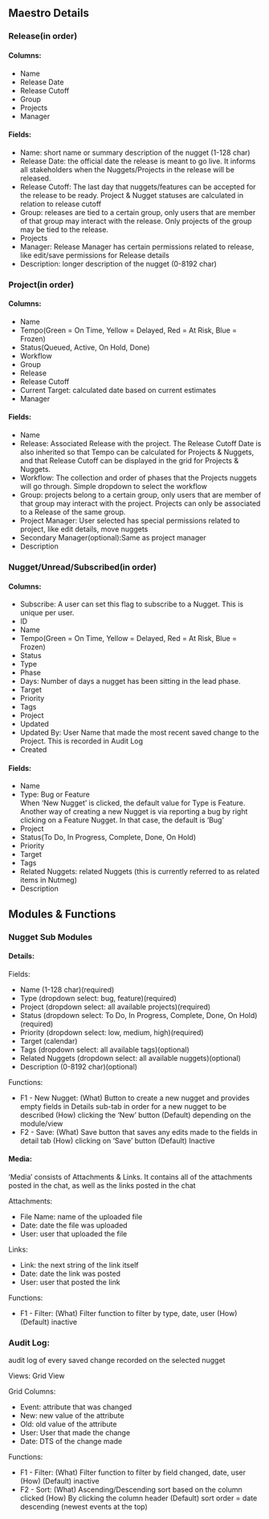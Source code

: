 ## Maestro Details

### Release(in order)
#### Columns:
 - Name
 - Release Date
 - Release Cutoff
 - Group
 - Projects
 - Manager
#### Fields:
 - Name: short name or summary description of the nugget (1-128 char)
 - Release Date: the official date the release is meant to go live. It informs all stakeholders when the Nuggets/Projects in the release will be released.
 - Release Cutoff: The last day that nuggets/features can be accepted for the release to be ready. Project & Nugget statuses are calculated in relation to release cutoff
 - Group: releases are tied to a certain group, only users that are member of that group may interact with the release. Only projects of the group may be tied to the release.
 - Projects
 - Manager: Release Manager has certain permissions related to release, like edit/save permissions for Release details
 - Description: longer description of the nugget (0-8192 char)

### Project(in order)
#### Columns:
 - Name
 - Tempo(Green = On Time, Yellow = Delayed, Red = At Risk, Blue = Frozen)
 - Status(Queued, Active, On Hold, Done)
 - Workflow
 - Group
 - Release
 - Release Cutoff
 - Current Target: calculated date based on current estimates
 - Manager
#### Fields:
 - Name
 - Release: Associated Release with the project. The Release Cutoff Date is also inherited so that Tempo can be calculated for Projects & Nuggets, and that Release Cutoff can be displayed in the grid for Projects & Nuggets.
 - Workflow: The collection and order of phases that the Projects nuggets will go through. Simple dropdown to select the workflow
 - Group: projects belong to a certain group, only users that are member of that group may interact with the project. Projects can only be associated to a Release of the same group.
 - Project Manager: User selected has special permissions related to project, like edit details, move nuggets
 - Secondary Manager(optional):Same as project manager
 - Description

### Nugget/Unread/Subscribed(in order)
#### Columns:
 - Subscribe: A user can set this flag to subscribe to a Nugget. This is unique per user.
 - ID
 - Name
 - Tempo(Green = On Time, Yellow = Delayed, Red = At Risk, Blue = Frozen)
 - Status
 - Type
 - Phase
 - Days: Number of days a nugget has been sitting in the lead phase.
 - Target
 - Priority
 - Tags
 - Project
 - Updated
 - Updated By: User Name that made the most recent saved change to the Project. This is recorded in Audit Log
 - Created
 #### Fields:
 - Name
 - Type: Bug or Feature </br>
 When ‘New Nugget’ is clicked, the default value for Type is Feature. Another way of creating a new Nugget is via reporting a bug by right clicking on a Feature Nugget. In that case, the default is ‘Bug’
 - Project
 - Status(To Do, In Progress, Complete, Done, On Hold) 
 - Priority
 - Target
 - Tags
 - Related Nuggets: related Nuggets (this is currently referred to as related items in Nutmeg)
 - Description

## Modules & Functions
### Nugget Sub Modules
#### Details:
Fields:
- Name (1-128 char)(required)
- Type (dropdown select: bug, feature)(required)
- Project (dropdown select: all available projects)(required)
- Status (dropdown select: To Do, In Progress, Complete, Done, On Hold)(required)
- Priority (dropdown select: low, medium, high)(required)
- Target (calendar)
- Tags (dropdown select: all available tags)(optional)
- Related Nuggets (dropdown select: all available nuggets)(optional)
- Description (0-8192 char)(optional)

Functions: 
- F1 - New Nugget:
	(What) Button to create a new nugget and provides empty fields in Details
	sub-tab in order for a new nugget to be described
	(How) clicking the ‘New’ button
	(Default) depending on the module/view
- F2 - Save:
	(What) Save button that saves any edits made to the fields in detail tab
	(How) clicking on ‘Save’ button
	(Default) Inactive

#### Media:
‘Media’ consists of Attachments & Links. It contains all of the attachments posted in the chat, as well as the links posted in the chat

Attachments:
- File Name: name of the uploaded file
- Date: date the file was uploaded
- User: user that uploaded the file

Links:
- Link: the next string of the link itself
- Date: date the link was posted
- User: user that posted the link

Functions:
- F1 - Filter:
 (What) Filter function to filter by type, date, user
	(How)
	(Default) inactive

### Audit Log:
audit log of every saved change recorded on the selected nugget

Views: Grid View

Grid Columns:
- Event: attribute that was changed
- New: new value of the attribute
- Old: old value of the attribute
- User: User that made the change
- Date: DTS of the change made

Functions: 
- F1 - Filter:
 (What) Filter function to filter by field changed, date, user
	(How)
	(Default) inactive
- F2 - Sort: 
	(What) Ascending/Descending sort based on the column clicked
	(How) By clicking the column header
	(Default) sort order = date descending (newest events at the top)
